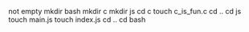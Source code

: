not empty
mkdir bash
mkdir c
mkdir js
cd c
touch c_is_fun.c
cd ..
cd js
touch main.js
touch index.js
cd ..
cd bash
